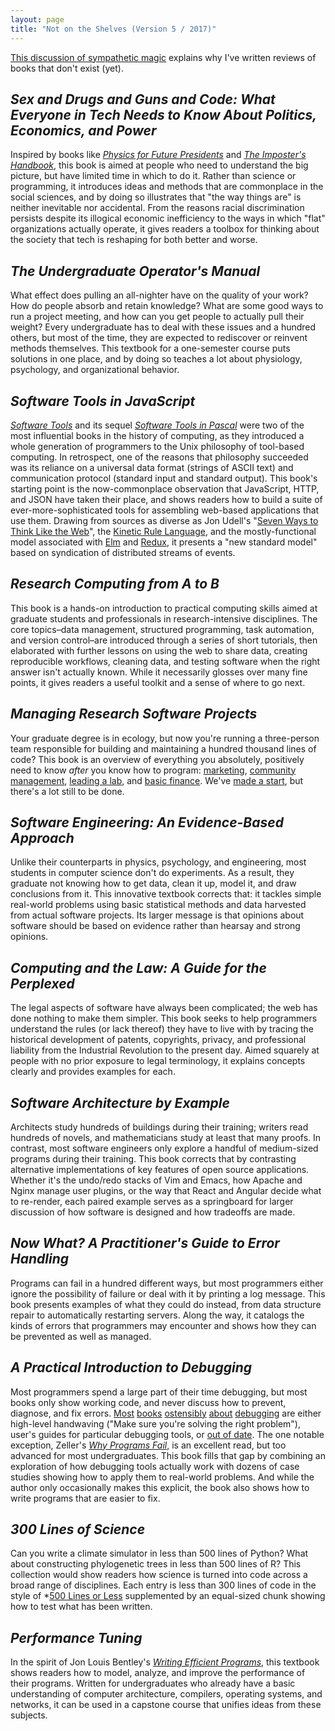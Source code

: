 ```yaml
---
layout: page
title: "Not on the Shelves (Version 5 / 2017)"
---
```


[This discussion of sympathetic magic](../)
explains why I've written reviews of books that don't exist (yet).

## *Sex and Drugs and Guns and Code: What Everyone in Tech Needs to Know About Politics, Economics, and Power*

Inspired by books like
*[Physics for Future Presidents](https://www.amazon.com/Physics-Future-Presidents-Science-Headlines/dp/0393066274/)*
and
*[The Imposter's Handbook](https://bigmachine.io/products/the-imposters-handbook)*,
this book is aimed at people who need to understand the big picture,
but have limited time in which to do it.
Rather than science or programming,
it introduces ideas and methods that are commonplace in the social sciences,
and by doing so illustrates that "the way things are" is neither inevitable nor accidental.
From the reasons racial discrimination persists despite its illogical economic inefficiency
to the ways in which "flat" organizations actually operate,
it gives readers a toolbox for thinking about the society that tech is reshaping for both better and worse.

## *The Undergraduate Operator's Manual*

What effect does pulling an all-nighter have on the quality of your work?
How do people absorb and retain knowledge?
What are some good ways to run a project meeting,
and how can you get people to actually pull their weight?
Every undergraduate has to deal with these issues and a hundred others,
but most of the time,
they are expected to rediscover or reinvent methods themselves.
This textbook for a one-semester course puts solutions in one place,
and by doing so teaches a lot about physiology, psychology, and organizational behavior.

## *Software Tools in JavaScript*

*[Software Tools](http://www.amazon.com/Software-Tools-Brian-W-Kernighan/dp/020103669X/)*
and its sequel *[Software Tools in Pascal](http://www.amazon.com/Software-Tools-Pascal-Brian-Kernighan/dp/0201103427/)*
were two of the most influential books in the history of computing,
as they introduced a whole generation of programmers to the Unix philosophy of tool-based computing.
In retrospect,
one of the reasons that philosophy succeeded was its reliance on a universal data format (strings of ASCII text)
and communication protocol (standard input and standard output).
This book's starting point is the now-commonplace observation that JavaScript, HTTP, and JSON have taken their place,
and shows readers how to build a suite of ever-more-sophisticated tools for assembling web-based applications that use them.
Drawing from sources as diverse as
Jon Udell's "[Seven Ways to Think Like the Web](http://blog.jonudell.net/2011/01/24/seven-ways-to-think-like-the-web/)",
the [Kinetic Rule Language](http://en.wikipedia.org/wiki/Kinetic_Rule_Language),
and the mostly-functional model associated with [Elm](http://elm-lang.org/) and [Redux](https://redux.js.org/),
it presents a "new standard model" based on syndication of distributed streams of events.

## *Research Computing from A to B*

This book is a hands-on introduction to practical computing skills
aimed at graduate students and professionals in research-intensive disciplines.
The core topics–data management, structured programming, task automation, and version control–are introduced
through a series of short tutorials,
then elaborated with further lessons on using the web to share data,
creating reproducible workflows,
cleaning data,
and testing software when the right answer isn't actually known.
While it necessarily glosses over many fine points,
it gives readers a useful toolkit and a sense of where to go next.

## *Managing Research Software Projects*

Your graduate degree is in ecology,
but now you're running a three-person team responsible for building and maintaining a hundred thousand lines of code?
This book is an overview of everything you absolutely, positively need to know
*after* you know how to program:
[marketing](https://www.amazon.com/Marketing-Scientists-Shine-Tough-Times/dp/1597269948/),
[community management](http://producingoss.com),
[leading a lab](https://www.amazon.com/At-Helm-Leading-Laboratory-Second/dp/0879698667/),
and [basic finance](http://ecampus.oregonstate.edu/soc/ecatalog/downloadsyllabus.htm?docid=2641&subject=PSM&cn=565).
We've [made a start](https://swcarpentry.github.io/managing-research-software-projects/),
but there's a lot still to be done.

## *Software Engineering: An Evidence-Based Approach*

Unlike their counterparts in physics, psychology, and engineering,
most students in computer science don't do experiments.
As a result,
they graduate not knowing how to get data,
clean it up,
model it,
and draw conclusions from it.
This innovative textbook corrects that:
it tackles simple real-world problems using basic statistical methods
and data harvested from actual software projects.
Its larger message is that opinions about software should be based on evidence
rather than hearsay and strong opinions.

## *Computing and the Law: A Guide for the Perplexed*

The legal aspects of software have always been complicated;
the web has done nothing to make them simpler.
This book seeks to help programmers understand the rules (or lack thereof)
they have to live with
by tracing the historical development of patents, copyrights, privacy, and professional liability
from the Industrial Revolution to the present day.
Aimed squarely at people with no prior exposure to legal terminology,
it explains concepts clearly and provides examples for each.

## *Software Architecture by Example*

Architects study hundreds of buildings during their training;
writers read hundreds of novels,
and mathematicians study at least that many proofs.
In contrast,
most software engineers only explore a handful of medium-sized programs during their training.
This book corrects that by contrasting alternative implementations of key features of open source applications.
Whether it's the undo/redo stacks of Vim and Emacs,
how Apache and Nginx manage user plugins,
or the way that React and Angular decide what to re-render,
each paired example serves as a springboard for larger discussion of how software is designed
and how tradeoffs are made.

## *Now What? A Practitioner's Guide to Error Handling*

Programs can fail in a hundred different ways,
but most programmers either ignore the possibility of failure
or deal with it by printing a log message.
This book presents examples of what they could do instead,
from data structure repair to automatically restarting servers.
Along the way,
it catalogs the kinds of errors that programmers may encounter
and shows how they can be prevented as well as managed.

## *A Practical Introduction to Debugging*

Most programmers spend a large part of their time debugging,
but most books only show working code,
and never discuss how to prevent, diagnose, and fix errors.
[Most](http://www.amazon.com/Debugging-Indispensable-Software-Hardware-Problems/dp/0814474578/)
[books](http://www.amazon.com/Debugging-Thinking-Multidisciplinary-Approach-Technologies/dp/1555583075/)
[ostensibly](http://www.amazon.com/Debug-It-Prevent-Pragmatic-Programmers/dp/193435628X/)
[about](http://www.amazon.com/The-Developers-Guide-Debugging-Edition/dp/1470185520/)
[debugging](http://www.amazon.com/The-Art-Debugging-GDB-Eclipse/dp/1593271743/)
are either high-level handwaving ("Make sure you're solving the right problem"),
user's guides for particular debugging tools,
or [out of date](http://www.amazon.com/Find-Bug-Book-Incorrect-Programs/dp/0321223918/).
The one notable exception,
Zeller's *[Why Programs Fail](http://www.amazon.com/Why-Programs-Fail-Second-Edition/dp/0123745152/)*,
is an excellent read,
but too advanced for most undergraduates.
This book fills that gap by combining an exploration of how debugging tools actually work
with dozens of case studies showing how to apply them to real-world problems.
And while the author only occasionally makes this explicit,
the book also shows how to write programs that are easier to fix.

## *300 Lines of Science*

Can you write a climate simulator in less than 500 lines of Python?
What about constructing phylogenetic trees in less than 500 lines of R?
This collection would show readers how science is turned into code across a broad range of disciplines.
Each entry is less than 300 lines of code in the style of *[500 Lines or Less](http://aosabook.org/en/index.html#500lines)
supplemented by an equal-sized chunk showing how to test what has been written.

## *Performance Tuning*

In the spirit of Jon Louis Bentley's *[Writing Efficient Programs](https://www.amazon.com/Writing-Efficient-Programs-Prentice-Hall-Software/dp/013970244X/)*,
this textbook shows readers how to model, analyze, and improve the performance of their programs.
Written for undergraduates who already have a basic understanding of computer architecture, compilers, operating systems, and networks,
it can be used in a capstone course that unifies ideas from these subjects.

